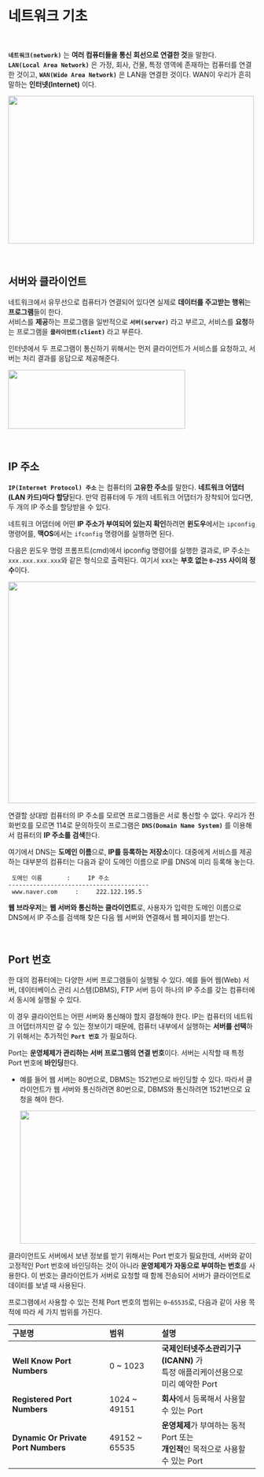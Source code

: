 # 네트워크 기초
<br/>

**`네트워크(network)`** 는 **여러 컴퓨터들을 통신 회선으로 연결한 것**을 말한다.<br/>
**`LAN(Local Area Network)`** 은 가정, 회사, 건물, 특정 영역에 존재하는 컴퓨터를 연결한 것이고,
**`WAN(Wide Area Network)`** 은 LAN을 연결한 것이다. WAN이 우리가 흔히 말하는 **인터넷(Internet)** 이다.

<img src="https://github.com/silxbro/java/assets/142463332/d43d2454-2ffd-48f4-8153-5c538f12f85a" width="500" height="300"/><br/>

<br/>

## 서버와 클라이언트
네트워크에서 유무선으로 컴퓨터가 연결되어 있다면 실제로 **데이터를 주고받는 행위**는 **프로그램**들이 한다.<br/>
서비스를 **제공**하는 프로그램을 일반적으로 **`서버(server)`** 라고 부르고, 서비스를 **요청**하는 프로그램을 **`클라이언트(client)`** 라고 부른다.

인터넷에서 두 프로그램이 통신하기 위해서는 먼저 클라이언트가 서비스를 요청하고, 서버는 처리 결과를 응답으로 제공해준다.

<img src="https://github.com/silxbro/java/assets/142463332/4216608a-f358-4314-8f40-5c34c1052ba0" width="360" height="120"/><br/>

<br/>

## IP 주소
**`IP(Internet Protocol) 주소`** 는 컴퓨터의 **고유한 주소**를 말한다. **네트워크 어댑터(LAN 카드)마다 할당**된다.
만약 컴퓨터에 두 개의 네트워크 어댑터가 장착되어 있다면, 두 개의 IP 주소를 할당받을 수 있다.

네트워크 어댑터에 어떤 **IP 주소가 부여되어 있는지 확인**하려면 **윈도우**에서는 `ipconfig` 명령어를, **맥OS**에서는 `ifconfig` 명령어를 실행하면 된다.

다음은 윈도우 명령 프롬프트(cmd)에서 ipconfig 명령어를 실행한 결과로, IP 주소는 `xxx.xxx.xxx.xxx`와 같은 형식으로 출력된다.
여기서 xxx는 **부호 없는 `0~255` 사이의 정수**이다.

<img src="https://github.com/silxbro/java/assets/142463332/6973109d-35f4-41df-a07d-3e909151c9b9" width="800" height="450"/><br/>

연결할 상대방 컴퓨터의 IP 주소를 모르면 프로그램들은 서로 통신할 수 없다.
우리가 전화번호를 모르면 114로 문의하듯이 프로그램은 **`DNS(Domain Name System)`** 를 이용해서 컴퓨터의 **IP 주소를 검색**한다.

여기에서 DNS는 **도메인 이름**으로, **IP를 등록하는 저장소**이다.
대중에게 서비스를 제공하는 대부분의 컴퓨터는 다음과 같이 도메인 이름으로 IP를 DNS에 미리 등록해 놓는다.
```
 도메인 이름       :     IP 주소
----------------------------------------
 www.naver.com     :     222.122.195.5
```

**웹 브라우저**는 **웹 서버와 통신하는 클라이언트**로, 사용자가 입력한 도메인 이름으로 DNS에서 IP 주소를 검색해 찾은 다음 웹 서버와 연결해서 웹 페이지를 받는다.

<br/>

## Port 번호
한 대의 컴퓨터에는 다양한 서버 프로그램들이 실행될 수 있다.
예를 들어 웹(Web) 서버, 데이터베이스 관리 시스템(DBMS), FTP 서버 등이 하나의 IP 주소를 갖는 컴퓨터에서 동시에 실행될 수 있다.

이 경우 클라이언트는 어떤 서버와 통신해야 할지 결정해야 한다.
IP는 컴퓨터의 네트워크 어댑터까지만 갈 수 있는 정보이기 때문에, 컴퓨터 내부에서 실행하는 **서버를 선택**하기 위해서는 추가적인 **`Port 번호`** 가 필요하다.

Port는 **운영체제가 관리하는 서버 프로그램의 연결 번호**이다. 서버는 시작할 때 특정 Port 번호에 **바인딩**한다.
- 예를 들어 웹 서버는 80번으로, DBMS는 1521번으로 바인딩할 수 있다. 따라서 클라이언트가 웹 서버와 통신하려면 80번으로, DBMS와 통신하려면 1521번으로 요청을 해야 한다.

  <img src="https://github.com/silxbro/java/assets/142463332/1d578a2c-e2a3-4ff0-af39-c1bea31c4e21" width="500" height="270"/><br/>

클라이언트도 서버에서 보낸 정보를 받기 위해서는 Port 번호가 필요한데, 서버와 같이 고정적인 Port 번호에 바인딩하는 것이 아니라 **운영체제가 자동으로 부여하는 번호**를 사용한다.
이 번호는 클라이언트가 서버로 요청할 때 함께 전송되어 서버가 클라이언트로 데이터를 보낼 때 사용된다.

프로그램에서 사용할 수 있는 전체 Port 번호의 범위는 `0~65535`로, 다음과 같이 사용 목적에 따라 세 가지 범위를 가진다.

|구분명|범위|설명|
|:---|:---|:---|
|**Well Know Port Numbers**|0 ~ 1023|**국제인터넷주소관리기구(ICANN)** 가<br/>특정 애플리케이션용으로 미리 예약한 Port|
|**Registered Port Numbers**|1024 ~ 49151|**회사**에서 등록해서 사용할 수 있는 Port|
|**Dynamic Or Private Port Numbers**|49152 ~ 65535|**운영체제**가 부여하는 동적 Port 또는<br/>**개인적**인 목적으로 사용할 수 있는 Port|